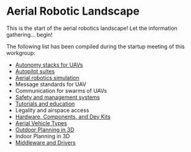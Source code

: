 # Aerial Robotic Landscape

This is the start of the aerial robotics landscape! Let the information gathering... begin!

The following list has been compiled during the startup meeting of this workgroup:

* [Autonomy stacks for UAVs](aerial_autonomy_stacks.md)
* [Autopilot suites](autopilots_suites.md)
* [Aerial robotics simulation](simulation.md)
* Message standards for UAV
* Communication for swarms of UAVs
* [Safety and management systems](safety_management.md)
* [Tutorials and education](education_and_tutorial.md)
* Legality and airspace access
* [Hardware, Components, and Dev Kits](hardware.md)
* [Aerial Vehicle Types](aerial_vehicles.md)
* [Outdoor Planning in 3D](3d_planning_outdoor.md)
* Indoor Planning in 3D
* [Middleware and Drivers](middleware_and_drivers.md)


